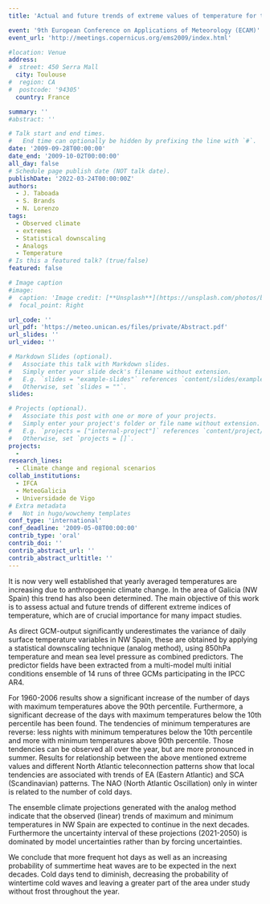 ```yaml
---
title: 'Actual and future trends of extreme values of temperature for the NW Iberian Peninsula'

event: '9th European Conference on Applications of Meteorology (ECAM)'
event_url: 'http://meetings.copernicus.org/ems2009/index.html'

#location: Venue
address:
#  street: 450 Serra Mall
  city: Toulouse
#  region: CA
#  postcode: '94305'
  country: France

summary: ''
#abstract: ''

# Talk start and end times.
#   End time can optionally be hidden by prefixing the line with `#`.
date: '2009-09-28T00:00:00'
date_end: '2009-10-02T00:00:00'
all_day: false
# Schedule page publish date (NOT talk date).
publishDate: '2022-03-24T00:00:00Z'
authors: 
  - J. Taboada
  - S. Brands
  - N. Lorenzo
tags: 
  - Observed climate
  - extremes
  - Statistical downscaling
  - Analogs
  - Temperature
# Is this a featured talk? (true/false)
featured: false

# Image caption
#image:
#  caption: 'Image credit: [**Unsplash**](https://unsplash.com/photos/bzdhc5b3Bxs)'
#  focal_point: Right

url_code: ''
url_pdf: 'https://meteo.unican.es/files/private/Abstract.pdf'
url_slides: ''
url_video: ''

# Markdown Slides (optional).
#   Associate this talk with Markdown slides.
#   Simply enter your slide deck's filename without extension.
#   E.g. `slides = "example-slides"` references `content/slides/example-slides.md`.
#   Otherwise, set `slides = ""`.
slides:

# Projects (optional).
#   Associate this post with one or more of your projects.
#   Simply enter your project's folder or file name without extension.
#   E.g. `projects = ["internal-project"]` references `content/project/deep-learning/index.md`.
#   Otherwise, set `projects = []`.
projects: 
  - 
research_lines: 
  - Climate change and regional scenarios
collab_institutions: 
  - IFCA
  - MeteoGalicia
  - Universidade de Vigo
# Extra metadata
#   Not in hugo/wowchemy templates
conf_type: 'international'
conf_deadline: '2009-05-08T00:00:00'
contrib_type: 'oral'
contrib_doi: ''
contrib_abstract_url: ''
contrib_abstract_urltitle: ''
---
```


It is now very well established that yearly averaged temperatures are increasing due to anthropogenic climate change. In the area of Galicia (NW Spain) this trend has also been determined. The main objective of this work is to assess actual and future trends of different extreme indices of temperature, which are of crucial importance for many impact studies.

As direct GCM-output significantly underestimates the variance of daily surface temperature variables in NW Spain, these are obtained by applying a statistical downscaling technique (analog method), using 850hPa temperature and mean sea level pressure as combined predictors. The predictor fields have been extracted from a multi-model multi initial conditions ensemble of 14 runs of three GCMs participating in the IPCC AR4.

For 1960-2006 results show a significant increase of the number of days with maximum temperatures above the 90th percentile. Furthermore, a significant decrease of the days with maximum temperatures below the 10th percentile has been found. The tendencies of minimum temperatures are reverse: less nights with minimum temperatures below the 10th percentile and more with minimum temperatures above 90th percentile. Those tendencies can be observed all over the year, but are more pronounced in summer. Results for relationship between the above mentioned extreme values and different North Atlantic teleconnection patterns show that local tendencies are associated with trends of EA (Eastern Atlantic) and SCA (Scandinavian) patterns. The NAO (North Atlantic Oscillation) only in winter is related to the number of cold days.

The ensemble climate projections generated with the analog method indicate that the observed (linear) trends of maximum and minimum temperatures in NW Spain are expected to continue in the next decades. Furthermore the uncertainty interval of these projections (2021-2050) is dominated by model uncertainties rather than by forcing uncertainties.

We conclude that more frequent hot days as well as an increasing probability of summertime heat waves are to be expected in the next decades. Cold days tend to diminish, decreasing the probability of wintertime cold waves and leaving a greater part of the area under study without frost throughout the year.
